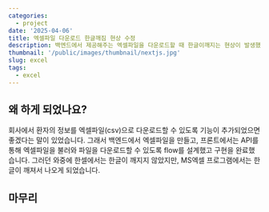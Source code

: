 ```yaml
---
categories:
  - project
date: '2025-04-06'
title: 엑셀파일 다운로드 한글깨짐 현상 수정
description: 백엔드에서 제공해주는 엑셀파일을 다운로드할 때 한글이깨지는 현상이 발생했고, 이를 해결하기 위한 글을 작성해보았습니다.
thumbnail: '/public/images/thumbnail/nextjs.jpg'
slug: excel
tags:
  - excel
---
```


## 왜 하게 되었나요?

회사에서 환자의 정보를 엑셀파일(csv)으로 다운로드할 수 있도록 기능이 추가되었으면 좋겠다는 말이 있었습니다.
그래서 백엔드에서 엑셀파일을 만들고, 프론트에서는 API를 통해 엑셀파일을 불러와 파일을 다운로드할 수 있도록 flow를 설계했고 구현을 완료했습니다.
그러던 와중에 한셀에서는 한글이 깨지지 않았지만, MS엑셀 프로그램에서는 한글이 깨져서 나오게 되었습니다.

## 마무리

<br/>

